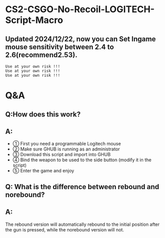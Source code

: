 # CS2-CSGO-No-Recoil-LOGITECH-Script-Macro
  ## Updated 2024/12/22, now you can Set Ingame mouse sensitivity between 2.4 to 2.6(recommend2.53).  
  `Use at your own risk !!!`  
  `Use at your own risk !!!`  
  `Use at your own risk !!!`
# Q&A
  ## Q:How does this work?  
  ## A: 
  * ① First you need a programmable Logitech mouse  
  * ② Make sure GHUB is running as an administrator  
  * ③ Download this script and import into GHUB
  * ④ Bind the weapon to be used to the side button (modify it in the script)  
  * ⑤ Enter the game and enjoy  
## Q: What is the difference between rebound and norebound?  
## A:  
The rebound version will automatically rebound to the initial position after the gun is pressed, while the norebound version will not.  
